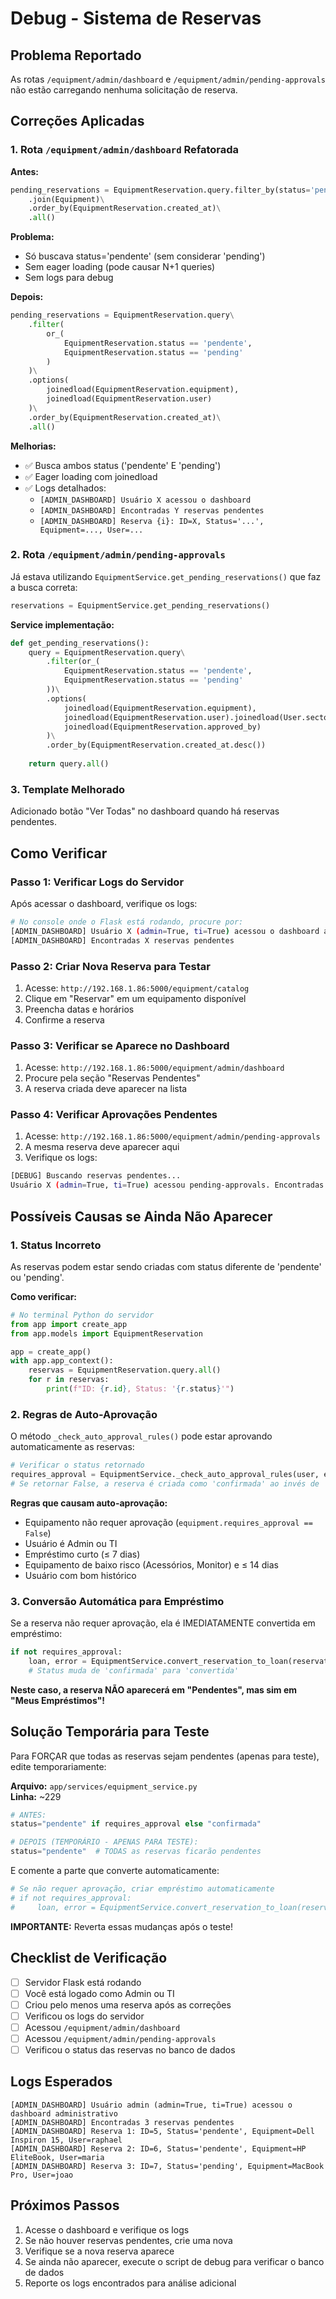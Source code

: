 # Debug - Sistema de Reservas

## Problema Reportado
As rotas `/equipment/admin/dashboard` e `/equipment/admin/pending-approvals` não estão carregando nenhuma solicitação de reserva.

## Correções Aplicadas

### 1. Rota `/equipment/admin/dashboard` Refatorada

**Antes:**
```python
pending_reservations = EquipmentReservation.query.filter_by(status='pendente')\
    .join(Equipment)\
    .order_by(EquipmentReservation.created_at)\
    .all()
```

**Problema:** 
- Só buscava status='pendente' (sem considerar 'pending')
- Sem eager loading (pode causar N+1 queries)
- Sem logs para debug

**Depois:**
```python
pending_reservations = EquipmentReservation.query\
    .filter(
        or_(
            EquipmentReservation.status == 'pendente',
            EquipmentReservation.status == 'pending'
        )
    )\
    .options(
        joinedload(EquipmentReservation.equipment),
        joinedload(EquipmentReservation.user)
    )\
    .order_by(EquipmentReservation.created_at)\
    .all()
```

**Melhorias:**
- ✅ Busca ambos status ('pendente' E 'pending')
- ✅ Eager loading com joinedload
- ✅ Logs detalhados:
  - `[ADMIN_DASHBOARD] Usuário X acessou o dashboard`
  - `[ADMIN_DASHBOARD] Encontradas Y reservas pendentes`
  - `[ADMIN_DASHBOARD] Reserva {i}: ID=X, Status='...', Equipment=..., User=...`

### 2. Rota `/equipment/admin/pending-approvals`

Já estava utilizando `EquipmentService.get_pending_reservations()` que faz a busca correta:

```python
reservations = EquipmentService.get_pending_reservations()
```

**Service implementação:**
```python
def get_pending_reservations():
    query = EquipmentReservation.query\
        .filter(or_(
            EquipmentReservation.status == 'pendente',
            EquipmentReservation.status == 'pending'
        ))\
        .options(
            joinedload(EquipmentReservation.equipment),
            joinedload(EquipmentReservation.user).joinedload(User.sector),
            joinedload(EquipmentReservation.approved_by)
        )\
        .order_by(EquipmentReservation.created_at.desc())
    
    return query.all()
```

### 3. Template Melhorado

Adicionado botão "Ver Todas" no dashboard quando há reservas pendentes.

## Como Verificar

### Passo 1: Verificar Logs do Servidor

Após acessar o dashboard, verifique os logs:

```bash
# No console onde o Flask está rodando, procure por:
[ADMIN_DASHBOARD] Usuário X (admin=True, ti=True) acessou o dashboard administrativo
[ADMIN_DASHBOARD] Encontradas X reservas pendentes
```

### Passo 2: Criar Nova Reserva para Testar

1. Acesse: `http://192.168.1.86:5000/equipment/catalog`
2. Clique em "Reservar" em um equipamento disponível
3. Preencha datas e horários
4. Confirme a reserva

### Passo 3: Verificar se Aparece no Dashboard

1. Acesse: `http://192.168.1.86:5000/equipment/admin/dashboard`
2. Procure pela seção "Reservas Pendentes"
3. A reserva criada deve aparecer na lista

### Passo 4: Verificar Aprovações Pendentes

1. Acesse: `http://192.168.1.86:5000/equipment/admin/pending-approvals`
2. A mesma reserva deve aparecer aqui
3. Verifique os logs:
```bash
[DEBUG] Buscando reservas pendentes...
Usuário X (admin=True, ti=True) acessou pending-approvals. Encontradas X reservas pendentes.
```

## Possíveis Causas se Ainda Não Aparecer

### 1. Status Incorreto
As reservas podem estar sendo criadas com status diferente de 'pendente' ou 'pending'.

**Como verificar:**
```python
# No terminal Python do servidor
from app import create_app
from app.models import EquipmentReservation

app = create_app()
with app.app_context():
    reservas = EquipmentReservation.query.all()
    for r in reservas:
        print(f"ID: {r.id}, Status: '{r.status}'")
```

### 2. Regras de Auto-Aprovação
O método `_check_auto_approval_rules()` pode estar aprovando automaticamente as reservas:

```python
# Verificar o status retornado
requires_approval = EquipmentService._check_auto_approval_rules(user, equipment, days_requested)
# Se retornar False, a reserva é criada como 'confirmada' ao invés de 'pendente'
```

**Regras que causam auto-aprovação:**
- Equipamento não requer aprovação (`equipment.requires_approval == False`)
- Usuário é Admin ou TI
- Empréstimo curto (≤ 7 dias)
- Equipamento de baixo risco (Acessórios, Monitor) e ≤ 14 dias
- Usuário com bom histórico

### 3. Conversão Automática para Empréstimo
Se a reserva não requer aprovação, ela é IMEDIATAMENTE convertida em empréstimo:

```python
if not requires_approval:
    loan, error = EquipmentService.convert_reservation_to_loan(reservation.id)
    # Status muda de 'confirmada' para 'convertida'
```

**Neste caso, a reserva NÃO aparecerá em "Pendentes", mas sim em "Meus Empréstimos"!**

## Solução Temporária para Teste

Para FORÇAR que todas as reservas sejam pendentes (apenas para teste), edite temporariamente:

**Arquivo:** `app/services/equipment_service.py`  
**Linha:** ~229

```python
# ANTES:
status="pendente" if requires_approval else "confirmada"

# DEPOIS (TEMPORÁRIO - APENAS PARA TESTE):
status="pendente"  # TODAS as reservas ficarão pendentes
```

E comente a parte que converte automaticamente:

```python
# Se não requer aprovação, criar empréstimo automaticamente
# if not requires_approval:
#     loan, error = EquipmentService.convert_reservation_to_loan(reservation.id)
```

**IMPORTANTE:** Reverta essas mudanças após o teste!

## Checklist de Verificação

- [ ] Servidor Flask está rodando
- [ ] Você está logado como Admin ou TI
- [ ] Criou pelo menos uma reserva após as correções
- [ ] Verificou os logs do servidor
- [ ] Acessou `/equipment/admin/dashboard`
- [ ] Acessou `/equipment/admin/pending-approvals`
- [ ] Verificou o status das reservas no banco de dados

## Logs Esperados

```
[ADMIN_DASHBOARD] Usuário admin (admin=True, ti=True) acessou o dashboard administrativo
[ADMIN_DASHBOARD] Encontradas 3 reservas pendentes
[ADMIN_DASHBOARD] Reserva 1: ID=5, Status='pendente', Equipment=Dell Inspiron 15, User=raphael
[ADMIN_DASHBOARD] Reserva 2: ID=6, Status='pendente', Equipment=HP EliteBook, User=maria
[ADMIN_DASHBOARD] Reserva 3: ID=7, Status='pending', Equipment=MacBook Pro, User=joao
```

## Próximos Passos

1. Acesse o dashboard e verifique os logs
2. Se não houver reservas pendentes, crie uma nova
3. Verifique se a nova reserva aparece
4. Se ainda não aparecer, execute o script de debug para verificar o banco de dados
5. Reporte os logs encontrados para análise adicional
